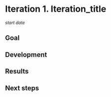 # Iteration 1. Iteration_title

_start date_

<!---
The work is done using short iterations. Each iteration needs to have a very
clear goal. This allows to gain greater knowledge of the problem on each iteration.
--->

## Goal

## Development

## Results

## Next steps